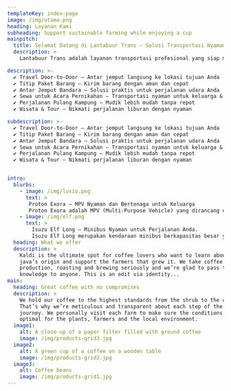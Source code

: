 ```yaml
---
templateKey: index-page
image: /img/utama.png
heading: Layanan Kami
subheading: Support sustainable farming while enjoying a cup
mainpitch:
  title: Selamat Datang di Lantabuur Trans – Solusi Transportasi Nyaman dan Terpercaya!
  description: >
    Lantabuur Trans adalah layanan transportasi profesional yang siap memenuhi kebutuhan perjalanan Anda dengan armada *Isuzu Elf & Proton Exora* yang nyaman dan terawat. Kami berkomitmen untuk memberikan layanan terbaik dengan sistem *jemput dan antar langsung ke lokasi* (door-to-door), sehingga perjalanan Anda lebih praktis, aman, dan efisien.  

description: >-
  ✔ Travel Door-to-Door – Antar jemput langsung ke lokasi tujuan Anda  
  ✔ Titip Paket Barang – Kirim barang dengan aman dan cepat  
  ✔ Antar Jemput Bandara – Solusi praktis untuk perjalanan udara Anda  
  ✔ Sewa untuk Acara Pernikahan – Transportasi nyaman untuk keluarga & tamu  
  ✔ Perjalanan Pulang Kampung – Mudik lebih mudah tanpa repot  
  ✔ Wisata & Tour – Nikmati perjalanan liburan dengan nyaman  

subdescription: >-
  ✔ Travel Door-to-Door – Antar jemput langsung ke lokasi tujuan Anda  
  ✔ Titip Paket Barang – Kirim barang dengan aman dan cepat  
  ✔ Antar Jemput Bandara – Solusi praktis untuk perjalanan udara Anda  
  ✔ Sewa untuk Acara Pernikahan – Transportasi nyaman untuk keluarga & tamu  
  ✔ Perjalanan Pulang Kampung – Mudik lebih mudah tanpa repot  
  ✔ Wisata & Tour – Nikmati perjalanan liburan dengan nyaman  


intro:
  blurbs:
    - image: /img/luxio.png
      text: >
       Proton Exora – MPV Nyaman dan Bertenaga untuk Keluarga
       Proton Exora adalah MPV (Multi-Purpose Vehicle) yang dirancang untuk memberikan kenyamanan dan kepraktisan bagi keluarga maupun perjalanan bisnis. Dengan desain modern dan fitur canggih, Exora menawarkan pengalaman berkendara yang lebih baik di berbagai kondisi jalan.
    - image: /img/elf.png
      text: >
        Isuzu Elf Long – Minibus Nyaman untuk Perjalanan Anda.
        Isuzu Elf Long merupakan kendaraan minibus berkapasitas besar yang ideal untuk transportasi wisata, travel, antar-jemput karyawan, serta kebutuhan bisnis lainnya. Dilengkapi dengan desain modern dan kabin luas, Elf ini memberikan kenyamanan maksimal bagi penumpang dalam perjalanan jauh maupun dekat.
  heading: What we offer
  description: >
    Kaldi is the ultimate spot for coffee lovers who want to learn about their
    java’s origin and support the farmers that grew it. We take coffee
    production, roasting and brewing seriously and we’re glad to pass that
    knowledge to anyone. This is an edit via identity...
main:
  heading: Great coffee with no compromises
  description: >
    We hold our coffee to the highest standards from the shrub to the cup.
    That’s why we’re meticulous and transparent about each step of the coffee’s
    journey. We personally visit each farm to make sure the conditions are
    optimal for the plants, farmers and the local environment.
  image1:
    alt: A close-up of a paper filter filled with ground coffee
    image: /img/products-grid3.jpg
  image2:
    alt: A green cup of a coffee on a wooden table
    image: /img/products-grid2.jpg
  image3:
    alt: Coffee beans
    image: /img/products-grid1.jpg
---
```


